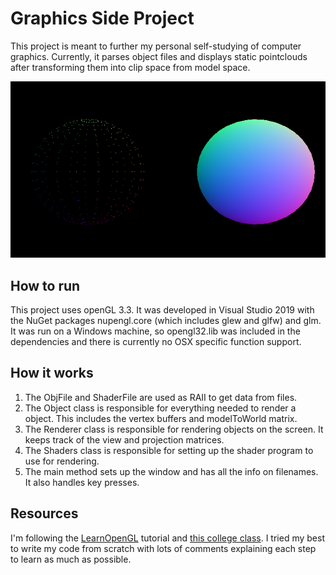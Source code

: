 # Graphics Side Project

This project is meant to further my personal self-studying of computer 
graphics. Currently, it parses object files and displays static pointclouds 
after transforming them into clip space from model space. 

![Demo](./sphere.PNG)

## How to run

This project uses openGL 3.3. It was developed in Visual Studio 2019 with 
the NuGet packages nupengl.core (which includes glew and glfw) and glm.
It was run on a Windows machine, so opengl32.lib was included in the 
dependencies and there is currently no OSX specific function support.

## How it works

1. The ObjFile and ShaderFile are used as RAII to get data from files.
1. The Object class is responsible for everything needed to render a object.
This includes the vertex buffers and modelToWorld matrix.
1. The Renderer class is responsible for rendering objects on the screen. It keeps
track of the view and projection matrices.
1. The Shaders class is responsible for setting up the shader program to use for rendering.
1. The main method sets up the window and has all the info on filenames. It also handles key presses.

## Resources

I'm following the [LearnOpenGL](https://learnopengl.com) tutorial and 
[this college class](https://cseweb.ucsd.edu/classes/wi20/cse167-a/). 
I tried my best to write my code from scratch with lots of comments
explaining each step to learn as much as possible.
